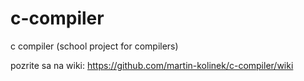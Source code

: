 c-compiler
==========

c compiler (school project for compilers)


pozrite sa na wiki: https://github.com/martin-kolinek/c-compiler/wiki
